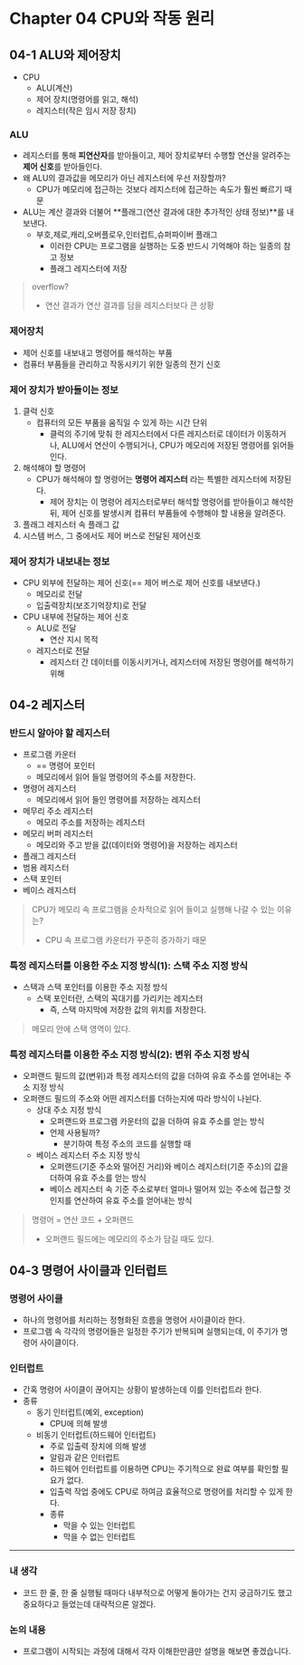 # **Chapter 04 CPU와 작동 원리**

## 04-1 ALU와 제어장치

- CPU
    - ALU(계산)
    - 제어 장치(명령어를 읽고, 해석)
    - 레지스터(작은 임시 저장 장치)

### ALU

- 레지스터를 통해 **피연산자**를 받아들이고, 제어 장치로부터 수행할 연산을 알려주는 **제어 신호**를 받아들인다.
- 왜 ALU의 결과값을 메모리가 아닌 레지스터에 우선 저장할까?
    - CPU가 메모리에 접근하는 것보다 레지스터에 접근하는 속도가 훨씬 빠르기 때문
- ALU는 계산 결과와 더불어 **플래그(연산 결과에 대한 추가적인 상태 정보)**를 내보낸다.
    - 부호,제로,캐리,오버플로우,인터럽트,슈퍼파이버 플래그
        - 이러한 CPU는 프로그램을 실행하는 도중 반드시 기억해야 하는 일종의 참고 정보
        - 플래그 레지스터에 저장

> overflow?
> - 연산 결과가 연산 결과를 담을 레지스터보다 큰 상황

### 제어장치

- 제어 신호를 내보내고 명령어를 해석하는 부품
- 컴퓨터 부품들을 관리하고 작동시키기 위한 일종의 전기 신호

### 제어 장치가 받아들이는 정보

1. 클럭 신호
    - 컴퓨터의 모든 부품을 움직일 수 있게 하는 시간 단위
        - 클럭의 주기에 맞춰 한 레지스터에서 다른 레지스터로 데이터가 이동하거나, ALU에서 연산이 수행되거나, CPU가 메모리에 저장된 명령어를 읽어들인다.
2. 해석해야 할 명령어
    - CPU가 해석해야 할 명령어는 **명령어 레지스터** 라는 특별한 레지스터에 저장된다.
        - 제어 장치는 이 명령어 레지스터로부터 해석할 명령어를 받아들이고 해석한 뒤, 제어 신호를 발생시켜 컴퓨터 부품들에 수행해야 할 내용을 알려준다.
3. 플래그 레지스터 속 플래그 값
4. 시스템 버스, 그 중에서도 제어 버스로 전달된 제어신호

### 제어 장치가 내보내는 정보

- CPU 외부에 전달하는 제어 신호(== 제어 버스로 제어 신호를 내보낸다.)
    - 메모리로 전달
    - 입출력장치(보조기억장치)로 전달
- CPU 내부에 전달하는 제어 신호
    - ALU로 전달
        - 연산 지시 목적
    - 레지스터로 전달
        - 레지스터 간 데이터를 이동시키거나, 레지스터에 저장된 명령어를 해석하기 위해

## 04-2 레지스터

### 반드시 알아야 할 레지스터

- 프로그램 카운터
    - == 명령어 포인터
    - 메모리에서 읽어 들일 명령어의 주소를 저장한다.
- 명령어 레지스터
    - 메모리에서 읽어 들인 명령어를 저장하는 레지스터
- 메무리 주소 레지스터
    - 메모리 주소를 저장하는 레지스터
- 메모리 버퍼 레지스터
    - 메모리와 주고 받을 값(데이터와 명령어)을 저장하는 레지스터
- 플래그 레지스터
- 범용 레지스터
- 스택 포인터
- 베이스 레지스터

> CPU가 메모리 속 프로그램을 순차적으로 읽어 들이고 실행해 나갈 수 있는 이유는?
> - CPU 속 프로그램 카운터가 꾸준히 증가하기 때문


### 특정 레지스터를 이용한 주소 지정 방식(1): 스택 주소 지정 방식

- 스택과 스택 포인터를 이용한 주소 지정 방식
    - 스택 포인터란, 스택의 꼭대기를 가리키는 레지스터
        - 즉, 스택 마지막에 저장한 값의 위치를 저장한다.

> 메모리 안에 스택 영역이 있다.

### 특정 레지스터를 이용한 주소 지정 방식(2): 변위 주소 지정 방식

- 오퍼랜드 필드의 값(변위)과 특정 레지스터의 값을 더하여 유효 주소를 얻어내는 주소 지정 방식
- 오퍼랜드 필드의 주소와 어떤 레지스터를 더하는지에 따라 방식이 나뉜다.
    - 상대 주소 지정 방식
        - 오퍼랜드와 프로그램 카운터의 값을 더하여 유효 주소를 얻는 방식
        - 언제 사용될까?
            - 분기하여 특정 주소의 코드를 실행할 때
    - 베이스 레지스터 주소 지정 방식
        - 오퍼랜드(기준 주소와 떨어진 거리)와 베이스 레지스터(기준 주소)의 값을 더하여 유효 주소를 얻는 방식
        - 베이스 레지스터 속 기준 주소로부터 얼마나 떨어져 있는 주소에 접근할 것인지를 연산하여 유효 주소를 얻어내는 방식

> 명령어 = 연산 코드 + 오퍼랜드
> - 오퍼랜드 필드에는 메모리의 주소가 담길 때도 있다.

## 04-3 명령어 사이클과 인터럽트

### 명령어 사이클

- 하나의 명령어를 처리하는 정형화된 흐름을 명령어 사이클이라 한다.
- 프로그램 속 각각의 명령어들은 일정한 주기가 반복되며 실행되는데, 이 주기가 명령어 사이클이다.

### 인터럽트

- 간혹 명령어 사이클이 끊어지는 상황이 발생하는데 이를 인터럽트라 한다.
- 종류
    - 동기 인터럽트(예외, exception)
        - CPU에 의해 발생
    - 비동기 인터럽트(하드웨어 인터럽트)
        - 주로 입출력 장치에 의해 발생
        - 알림과 같은 인터럽트
        - 하드웨어 인터럽트를 이용하면 CPU는 주기적으로 완료 여부를 확인할 필요가 없다.
        - 입출력 작업 중에도 CPU로 하여금 효율적으로 명령어를 처리할 수 있게 한다.
        - 종류
            - 막을 수 있는 인터럽트
            - 막을 수 없는 인터럽트


---

### 내 생각
- 코드 한 줄, 한 줄 실행될 때마다 내부적으로 어떻게 돌아가는 건지 궁금하기도 했고 중요하다고 들었는데 대략적으론 알겠다. 

### 논의 내용
- 프로그램이 시작되는 과정에 대해서 각자 이해한만큼만 설명을 해보면 좋겠습니다.